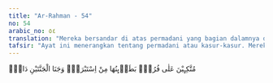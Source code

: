 ```yaml
---
title: "Ar-Rahman - 54"
no: 54
arabic_no: ٥٤
translation: "Mereka bersandar di atas permadani yang bagian dalamnya dari sutera tebal. Dan buah-buahan di kedua surga itu dapat (dipetik) dari dekat. "
tafsir: "Ayat ini menerangkan tentang permadani atau kasur-kasur. Mereka duduk santai tidur di atas kasur yang sebelah dalamnya dari sutra yang tebal. Apabila keadaan sebelah dalamnya demikian indahnya, maka bayangkanlah bagaimana keadaan sebelah luarnya. Firman Allah: \n\nMaka tidak seorang pun mengetahui apa yang disembunyikan untuk mereka yaitu (bermacam-macam nikmat) yang menyenangkan hati sebagai balasan terhadap apa yang mereka kerjakan. (as-Sajdah/32: 17) Ibnu 'Abbas mengatakan bahwa Ini menunjukkan bagaimana bagusnya permadani-permadani dan besarnya kesenangan yang abadi yang mereka terima dari pahala-pahala yang diberikan kepada mereka. Buah-buahan dari kedua surga itu dekat kepada mereka bila mereka ingin memetiknya sebagaimana yang diutarakan oleh ayat-ayat lain yang sama-sama maksudnya: \n\nBuah-buahannya dekat. (al-haqqah/69: 23) \n\nDan firman-Nya: \n\nDan naungan (pepohonan)nya dekat di atas mereka dan dimudahkan semudah-mudahnya untuk memetik (buah)nya. (al-Insan/76: 14) \n\nBuah-buahannya tidak akan menghindar, bahkan akan merendah agar mudah dipetik."
---
```

مُتَّكِـِٕيْنَ عَلٰى فُرُشٍۢ بَطَاۤىِٕنُهَا مِنْ اِسْتَبْرَقٍۗ وَجَنَا الْجَنَّتَيْنِ دَانٍۚ 